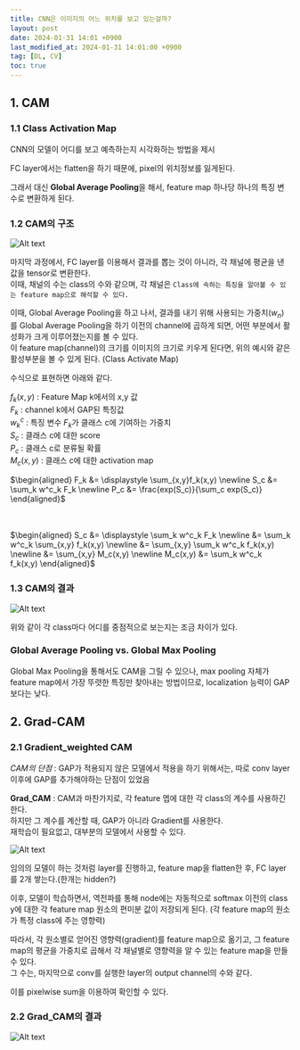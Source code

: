 ```yaml
---
title: CNN은 이미지의 어느 위치를 보고 있는걸까?
layout: post
date: 2024-01-31 14:01 +0900
last_modified_at: 2024-01-31 14:01:00 +0900
tag: [DL, CV]
toc: true
---
```


## 1. CAM

### 1.1 Class Activation Map

CNN의 모델이 어디를 보고 예측하는지 시각화하는 방법을 제시

FC layer에서는 flatten을 하기 때문에, pixel의 위치정보를 잃게된다.

그래서 대신 **Global Average Pooling**을 해서, feature map 하나당 하나의 특징 변수로 변환하게 된다.

### 1.2 CAM의 구조

![Alt text](\..\img\cv8.png)

마지막 과정에서, FC layer를 이용해서 결과를 뽑는 것이 아니라, 각 채널에 평균을 낸 값을 tensor로 변환한다.<br>
이때, 채널의 수는 class의 수와 같으며, 각 채널은 `Class에 속하는 특징을 알아볼 수 있는 feature map으로 해석할 수 있다.`

이때, Global Average Pooling을 하고 나서, 결과를 내기 위해 사용되는 가중치($w_n$)를 Global Average Pooling을 하기 이전의 channel에 곱하게 되면, 어떤 부분에서 활성화가 크게 이루어졌는지를 볼 수 있다.<br>
이 feature map(channel)의 크기를 이미지의 크기로 키우게 된다면, 위의 예시와 같은 활성부분을 볼 수 있게 된다. (Class Activate Map)

수식으로 표현하면 아래와 같다.

$f_k(x,y)$ : Feature Map k에서의 x,y 값<br>
$F_k$ : channel k에서 GAP된 특징값<br>
$w^c_k$ : 특징 변수 $F_k$가 클래스 c에 기여하는 가중치<br>
$S_c$ : 클래스 c에 대한 score<br>
$P_c$ : 클래스 c로 분류될 확률<br>
$M_c(x,y)$ : 클래스 c에 대한 activation map<br>


$\begin{aligned}   F_k &= \displaystyle \sum_{x,y}f_k(x,y) \newline S_c &= \sum_k w^c_k F_k \newline P_c &= \frac{exp(S_c)}{\sum_c exp(S_c)}                          \end{aligned}$

<br><br>
$\begin{aligned} S_c &= \displaystyle \sum_k w^c_k F_k \newline &= \sum_k w^c_k \sum_{x,y} f_k(x,y) \newline &= \sum_{x,y} \sum_k w^c_k f_k(x,y) \newline &= \sum_{x,y} M_c(x,y) \newline M_c(x,y) &= \sum_k w^c_k f_k(x,y)                           \end{aligned}$

### 1.3 CAM의 결과

![Alt text](\..\img\cv9.png)

위와 같이 각 class마다 어디를 중점적으로 보는지는 조금 차이가 있다. 

### Global Average Pooling vs. Global Max Pooling

Global Max Pooling을 통해서도 CAM을 그릴 수 있으나, max pooling 자체가 feature map에서 가장 뚜렷한 특징만 찾아내는 방법이므로, localization 능력이 GAP보다는 낮다.

## 2. Grad-CAM



### 2.1 Gradient_weighted CAM

*CAM의 단점* : GAP가 적용되지 않은 모델에서 적용을 하기 위해서는, 따로 conv layer 이후에 GAP를 추가해야하는 단점이 있었음

**Grad_CAM** : CAM과 마찬가지로, 각 feature 멥에 대한 각 class의 계수를 사용하긴 한다.<br>
하지만 그 계수를 계산할 때, GAP가 아니라 Gradient를 사용한다.<br>
재학습이 필요없고, 대부분의 모델에서 사용할 수 있다.

![Alt text](\..\img\cv10.png)

임의의 모델이 하는 것처럼 layer를 진행하고, feature map을 flatten한 후, FC layer를 2개 쌓는다.(한개는 hidden?)

이후, 모델이 학습하면서, 역전파를 통해 node에는 자동적으로 softmax 이전의 class y에 대한 각 feature map 원소의 편미분 값이 저장되게 된다. (각 feature map의 원소가 특정 class에 주는 영향력)

따라서, 각 원소별로 얻어진 영향력(gradient)를 feature map으로 옮기고, 그 feature map의 평균을 가중치로 곱해서 각 채널별로 영향력을 알 수 있는 feature map을 만들 수 있다.<br>
그 수는, 마지막으로 conv를 실행한 layer의 output channel의 수와 같다.

이를 pixelwise sum을 이용하여 확인할 수 있다.



### 2.2 Grad_CAM의 결과

![Alt text](\..\img\cv11.png)